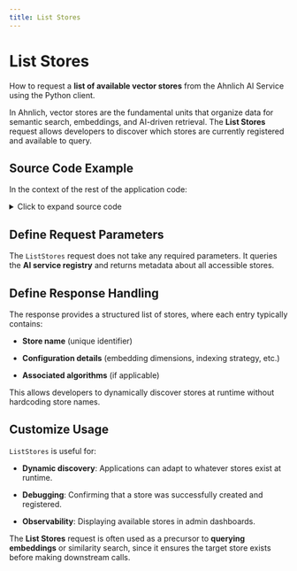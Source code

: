 ```yaml
---
title: List Stores
---
```


# List Stores

How to request a **list of available vector stores** from the Ahnlich AI Service using the Python client.

In Ahnlich, vector stores are the fundamental units that organize data for semantic search, embeddings, and AI-driven retrieval. The **List Stores** request allows developers to discover which stores are currently registered and available to query.

## Source Code Example
In the context of the rest of the application code:

<details>
  <summary>Click to expand source code</summary>

  ```py
  import asyncio
  from grpclib.client import Channel
  from ahnlich_client_py.grpc.services.ai_service import AiServiceStub
  from ahnlich_client_py.grpc.ai import query as ai_query


  async def list_stores():
    async with Channel(host="127.0.0.1", port=1370) as channel:
        client = AiServiceStub(channel)
        response = await client.list_stores(ai_query.ListStores())
        print(response) #StoreList(stores=[AiStoreInfo(name='test store', embedding_size=384)])


  if __name__ == "__main__":
    asyncio.run(list_stores())
  ```
</details>

## Define Request Parameters

The `ListStores` request does not take any required parameters.
It queries the **AI service registry** and returns metadata about all accessible stores.

## Define Response Handling

The response provides a structured list of stores, where each entry typically contains:

* **Store name** (unique identifier)

* **Configuration details** (embedding dimensions, indexing strategy, etc.)

* **Associated algorithms** (if applicable)

This allows developers to dynamically discover stores at runtime without hardcoding store names.

## Customize Usage

`ListStores` is useful for:

* **Dynamic discovery**: Applications can adapt to whatever stores exist at runtime.

* **Debugging**: Confirming that a store was successfully created and registered.

* **Observability**: Displaying available stores in admin dashboards.

The **List Stores** request is often used as a precursor to **querying embeddings** or similarity search, since it ensures the target store exists before making downstream calls.


